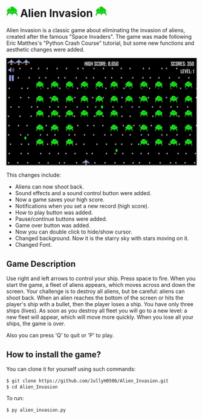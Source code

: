 # ![Game](/images/alien_icon.png) Alien Invasion ![Game](/images/alien_icon.png)
Alien Invasion is a classic game about eliminating the invasion of aliens, created after the famous "Space Invaders". The game was made following Eric Matthes's "Python Crash Course" tutorial, but some new functions and aesthetic changes were added.

![Game](/images/playing.jpg)

This changes include:
* Aliens can now shoot back.
* Sound effects and a sound control button were added.
* Now a game saves your high score.
* Notifications when you set a new record (high score).
* How to play button was added.
* Pause/continue buttons were added.
* Game over button was added.
* Now you can double click to hide/show cursor.
* Changed background. Now it is the starry sky with stars moving on it.
* Changed Font.

## Game Description
Use right and left arrows to control your ship. Press space to fire. When you start the game, a fleet of aliens appears, which moves across and down the screen. Your challenge is to destroy all aliens, but be careful: aliens can shoot back. When an alien reaches the bottom of the screen or hits the player's ship with a bullet, then the player loses a ship. You have only three ships (lives). As soon as you destroy all fleet you will go to a new level: a new fleet will appear, which will move more quickly. When you lose all your ships, the game is over. 

Also you can press 'Q' to quit or 'P' to play.

## How to install the game?
You can clone it for yourself using such commands:

```
$ git clone https://github.com/JullyH0506/Alien_Invasion.git
$ cd Alien_Invasion
```

To run:

```
$ py alien_invasion.py
```
